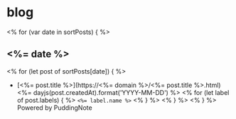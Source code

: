 # blog

<% for (var date in sortPosts) { %>
## <%= date %>
<% for (let post of sortPosts[date]) { %>
* [<%= post.title %>](https://<%= domain %>/<%= post.title %>.html) <%= dayjs(post.createdAt).format('YYYY-MM-DD') %> <% for (let label of post.labels) { %> `<%= label.name %>` <% } %>
<% } %>
<% } %>
Powered by PuddingNote

 
  